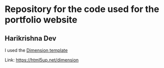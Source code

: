 # Repository for the code used for the portfolio website

## Harikrishna Dev

<p> I used the <a href = "https://html5up.net/">Dimension template</a></p>

Link: https://html5up.net/dimension
